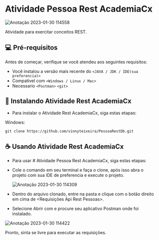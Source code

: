 # Atividade Pessoa Rest AcademiaCx


![Anotação 2023-01-30 114558](https://user-images.githubusercontent.com/87780451/215509139-664fab22-af40-4fe2-9262-4d0c561b956b.png)


Atividade para exercitar conceitos REST.


## 💻 Pré-requisitos

Antes de começar, verifique se você atendeu aos seguintes requisitos:
<!---Estes são apenas requisitos de exemplo. Adicionar, duplicar ou remover conforme necessário--->
* Você instalou a versão mais recente do `<JAVA / JDK / IDE(sua preferencia)>`
* Compativel com `<Windows / Linux / Mac>`
* Necessario `<Postman>` `<git>`


## 🚀 Instalando Atividade Rest AcademiaCx

* Para instalar o Atividade Rest AcademiaCx, siga estas etapas:

Windows:
```
git clone https://github.com/vinnyteixeira/PessoaRestDb.git
```

## ☕ Usando Atividade Rest AcademiaCx

* Para usar # Atividade Pessoa Rest AcademiaCx, siga estas etapas:


* Cole o comando em seu terminal e faça o clone, após isso abra o projeto com sua IDE de preferencia e execute o projeto.

  ![Anotação 2023-01-30 114309](https://user-images.githubusercontent.com/87780451/215508521-fa63a2d6-f21a-4cbd-9eec-d8246ff245a1.png)


* Dentro do arquivo clonado, entre na pasta <RequisicoesPessoas> e clique com o botão direito em cima de <Requisições Api Rest Pessoas>.

* Selecione Abrir com e procure seu aplicativo Postman onde foi instalado.

![Anotação 2023-01-30 114422](https://user-images.githubusercontent.com/87780451/215508708-71c723c8-5baa-4636-95df-08e2399a9f01.png)


Pronto, sinta se livre para executar as requisições.

